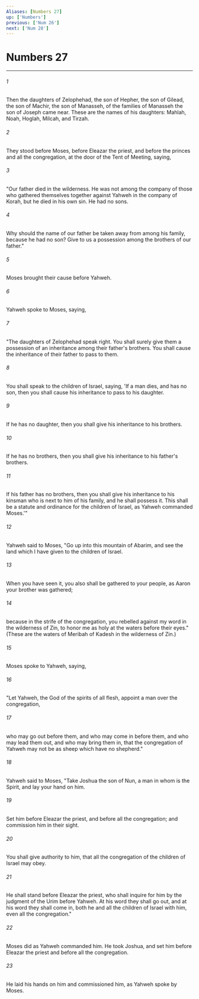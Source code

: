 ```yaml
---
Aliases: [Numbers 27]
up: ['Numbers']
previous: ['Num 26']
next: ['Num 28']
---
```

# Numbers 27
***





###### 1 

Then the daughters of Zelophehad, the son of Hepher, the son of Gilead, the son of Machir, the son of Manasseh, of the families of Manasseh the son of Joseph came near. These are the names of his daughters: Mahlah, Noah, Hoglah, Milcah, and Tirzah. 



###### 2 

They stood before Moses, before Eleazar the priest, and before the princes and all the congregation, at the door of the Tent of Meeting, saying, 



###### 3 

"Our father died in the wilderness. He was not among the company of those who gathered themselves together against Yahweh in the company of Korah, but he died in his own sin. He had no sons. 



###### 4 

Why should the name of our father be taken away from among his family, because he had no son? Give to us a possession among the brothers of our father." 



###### 5 

Moses brought their cause before Yahweh. 



###### 6 

Yahweh spoke to Moses, saying, 



###### 7 

"The daughters of Zelophehad speak right. You shall surely give them a possession of an inheritance among their father's brothers. You shall cause the inheritance of their father to pass to them. 



###### 8 

You shall speak to the children of Israel, saying, 'If a man dies, and has no son, then you shall cause his inheritance to pass to his daughter. 



###### 9 

If he has no daughter, then you shall give his inheritance to his brothers. 



###### 10 

If he has no brothers, then you shall give his inheritance to his father's brothers. 



###### 11 

If his father has no brothers, then you shall give his inheritance to his kinsman who is next to him of his family, and he shall possess it. This shall be a statute and ordinance for the children of Israel, as Yahweh commanded Moses.'" 



###### 12 

Yahweh said to Moses, "Go up into this mountain of Abarim, and see the land which I have given to the children of Israel. 



###### 13 

When you have seen it, you also shall be gathered to your people, as Aaron your brother was gathered; 



###### 14 

because in the strife of the congregation, you rebelled against my word in the wilderness of Zin, to honor me as holy at the waters before their eyes." (These are the waters of Meribah of Kadesh in the wilderness of Zin.) 



###### 15 

Moses spoke to Yahweh, saying, 



###### 16 

"Let Yahweh, the God of the spirits of all flesh, appoint a man over the congregation, 



###### 17 

who may go out before them, and who may come in before them, and who may lead them out, and who may bring them in, that the congregation of Yahweh may not be as sheep which have no shepherd." 



###### 18 

Yahweh said to Moses, "Take Joshua the son of Nun, a man in whom is the Spirit, and lay your hand on him. 



###### 19 

Set him before Eleazar the priest, and before all the congregation; and commission him in their sight. 



###### 20 

You shall give authority to him, that all the congregation of the children of Israel may obey. 



###### 21 

He shall stand before Eleazar the priest, who shall inquire for him by the judgment of the Urim before Yahweh. At his word they shall go out, and at his word they shall come in, both he and all the children of Israel with him, even all the congregation." 



###### 22 

Moses did as Yahweh commanded him. He took Joshua, and set him before Eleazar the priest and before all the congregation. 



###### 23 

He laid his hands on him and commissioned him, as Yahweh spoke by Moses.
